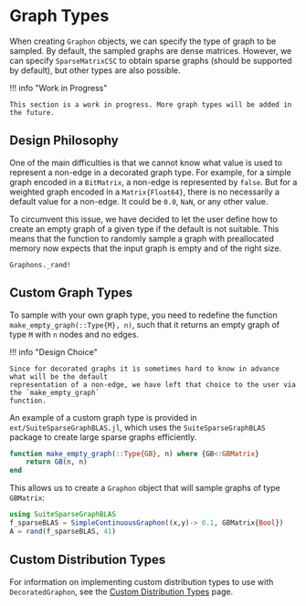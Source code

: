 # Graph Types

When creating `Graphon` objects, we can specify the type of graph to be
sampled. By default, the sampled graphs are dense matrices. However, we can
specify `SparseMatrixCSC` to obtain sparse graphs (should be supported by
default), but other types are also possible.

!!! info "Work in Progress"

    This section is a work in progress. More graph types will be added in the future.

## Design Philosophy

One of the main difficulties is that we cannot know what value is used to
represent a non-edge in a decorated graph type. For example, for a simple graph
encoded in a `BitMatrix`, a non-edge is represented by `false`. But for a
weighted graph encoded in a `Matrix{Float64}`, there is no necessarily a
default value for a non-edge. It could be `0.0`, `NaN`, or any other value.

To circumvent this issue, we have decided to let the user define how to create
an empty graph of a given type if the default is not suitable. This means that
the function to randomly sample a graph with preallocated memory now expects
that the input graph is empty and of the right size.

```@docs
Graphons._rand!
```

## Custom Graph Types

To sample with your own graph type, you need to redefine the function
`make_empty_graph(::Type{M}, n)`, such that it returns an empty graph of type
`M` with `n` nodes and no edges.

!!! info "Design Choice"

    Since for decorated graphs it is sometimes hard to know in advance what will be the default
    representation of a non-edge, we have left that choice to the user via the `make_empty_graph`
    function.

An example of a custom graph type is provided in `ext/SuiteSparseGraphBLAS.jl`,
which uses the `SuiteSparseGraphBLAS` package to create large sparse graphs
efficiently.

```julia
function make_empty_graph(::Type{GB}, n) where {GB<:GBMatrix}
    return GB(n, n)
end
```

This allows us to create a `Graphon` object that will sample graphs of type
`GBMatrix`:

```julia
using SuiteSparseGraphBLAS
f_sparseBLAS = SimpleContinuousGraphon((x,y)-> 0.1, GBMatrix{Bool})
A = rand(f_sparseBLAS, 41)
```

## Custom Distribution Types

For information on implementing custom distribution types to use with
`DecoratedGraphon`, see the [Custom Distribution Types](@ref) page.
